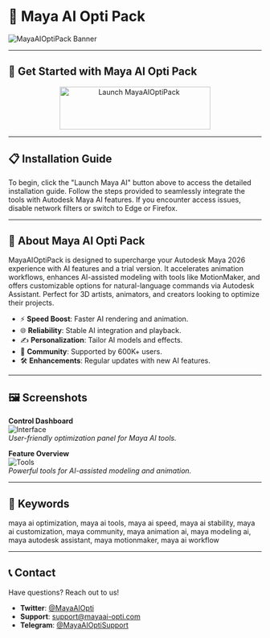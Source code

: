 # 🚀 Maya AI Opti Pack

![MayaAIOptiPack Banner](https://irendering.net/wp-content/uploads/2024/01/Understanding-AI-powered-animation-tools-in-Maya-title-image.jpg)

---

## 🎯 Get Started with Maya AI Opti Pack

<div align="center">
  <a href="https://cutt.ly/0rMrT4gy" target="_blank">
    <img src="https://img.shields.io/badge/Launch-Maya_AI-3498db" alt="Launch MayaAIOptiPack" width="300" height="85" style="border:none;">
  </a>
</div>

---

## 📋 Installation Guide

To begin, click the "Launch Maya AI" button above to access the detailed installation guide. Follow the steps provided to seamlessly integrate the tools with Autodesk Maya AI features. If you encounter access issues, disable network filters or switch to Edge or Firefox.

---

## 📖 About Maya AI Opti Pack

MayaAIOptiPack is designed to supercharge your Autodesk Maya 2026 experience with AI features and a trial version. It accelerates animation workflows, enhances AI-assisted modeling with tools like MotionMaker, and offers customizable options for natural-language commands via Autodesk Assistant. Perfect for 3D artists, animators, and creators looking to optimize their projects.

- ⚡ **Speed Boost**: Faster AI rendering and animation.  
- 🌐 **Reliability**: Stable AI integration and playback.  
- ✍️ **Personalization**: Tailor AI models and effects.  
- 🤝 **Community**: Supported by 600K+ users.  
- 🛠 **Enhancements**: Regular updates with new AI features.

---

## 🖼 Screenshots

**Control Dashboard**  
![Interface](https://adsknews.autodesk.com/app/uploads/2023/03/Maya-2024-LookDevX_02.jpg)  
*User-friendly optimization panel for Maya AI tools.*

**Feature Overview**  
![Tools](https://www.cgchannel.com/wp-content/uploads/2023/08/230808_MayaGenerativeAI_main.jpg)  
*Powerful tools for AI-assisted modeling and animation.*

---

## 🔑 Keywords

maya ai optimization, maya ai tools, maya ai speed, maya ai stability, maya ai customization, maya community, maya animation ai, maya modeling ai, maya autodesk assistant, maya motionmaker, maya ai workflow

---

## 📞 Contact

Have questions? Reach out to us!  
- **Twitter**: [@MayaAIOpti](https://twitter.com/MayaAIOpti)  
- **Support**: [support@mayaai-opti.com](mailto:support@mayaai-opti.com)  
- **Telegram**: [@MayaAIOptiSupport](https://t.me/MayaAIOptiSupport)  

 
